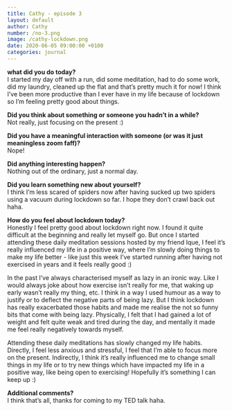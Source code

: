 ```yaml
---
title: Cathy - episode 3
layout: default
author: Cathy
number: /no-3.png
image: /cathy-lockdown.png
date: 2020-06-05 09:00:00 +0100
categories: journal
---
```


**what did you do today?**
<br>
I started my day off with a run, did some meditation, had to do some work, did my laundry, cleaned up the flat and that’s pretty much it for now! I think I’ve been more productive than I ever have in my life because of lockdown so I’m feeling pretty good about things. 

**Did you think about something or someone you hadn’t in a while?**
<br>
Not really, just focusing on the present :) 

**Did you have a meaningful interaction with someone (or was it just meaningless zoom faff)?**
<br>
Nope!

**Did anything interesting happen?**
<br>
Nothing out of the ordinary, just a normal day.

**Did you learn something new about yourself?**
<br>
I think I’m less scared of spiders now after having sucked up two spiders using a vacuum during lockdown so far. I hope they don’t crawl back out haha. 

**How do you feel about lockdown today?**
<br>
Honestly I feel pretty good about lockdown right now. I found it quite difficult at the beginning and really let myself go. But once I started attending these daily meditation sessions hosted by my friend Ique, I feel it’s really influenced my life in a positive way, where I’m slowly doing things to make my life better - like just this week I’ve started running after having not exercised in years and it feels really good :)

In the past I’ve always characterised myself as lazy in an ironic way. Like I would always joke about how exercise isn’t really for me, that waking up early wasn’t really my thing, etc. I think in a way I used humour as a way to justify or to deflect the negative parts of being lazy. But I think lockdown has really exacerbated those habits and made me realise the not so funny bits that come with being lazy. Physically, I felt that I had gained a lot of weight and felt quite weak and tired during the day, and mentally it made me feel really negatively towards myself. 

Attending these daily meditations has slowly changed my life habits. Directly, I feel less anxious and stressful, I feel that I’m able to focus more on the present. Indirectly, I think it’s really influenced me to change small things in my life or to try new things which have impacted my life in a positive way, like being open to exercising! Hopefully it’s something I can keep up :) 

**Additional comments?**
<br>
I think that’s all, thanks for coming to my TED talk haha.